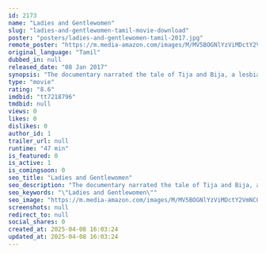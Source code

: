 ```yaml
---
id: 2173
name: "Ladies and Gentlewomen"
slug: "ladies-and-gentlewomen-tamil-movie-download"
poster: "posters/ladies-and-gentlewomen-tamil-2017.jpg"
remote_poster: "https://m.media-amazon.com/images/M/MV5BOGNlYzViMDctY2VmNC00MjI1LTk0NmQtNGQ0OTVjODI4YzYzXkEyXkFqcGdeQXVyMzQ1NjAyMTA@._V1_SX300.jpg"
original_language: "Tamil"
dubbed_in: null
released_date: "08 Jan 2017"
synopsis: "The documentary narrated the tale of Tija and Bija, a lesbian couple, believed to be from Rajasthan and also about a Tamil folktale that features the lovers Pappathi and Karupaayi . Apart from these stories, the film also had a so..."
type: "movie"
rating: "8.6"
imdbid: "tt7218796"
tmdbid: null
views: 0
likes: 0
dislikes: 0
author_id: 1
trailer_url: null
runtime: "47 min"
is_featured: 0
is_active: 1
is_comingsoon: 0
seo_title: "Ladies and Gentlewomen"
seo_description: "The documentary narrated the tale of Tija and Bija, a lesbian couple, believed to be from Rajasthan and also about a Tamil folktale that features the lovers Pappathi and Karupaayi . Apart from these stories, the film also had a so..."
seo_keywords: "\"Ladies and Gentlewomen\""
seo_image: "https://m.media-amazon.com/images/M/MV5BOGNlYzViMDctY2VmNC00MjI1LTk0NmQtNGQ0OTVjODI4YzYzXkEyXkFqcGdeQXVyMzQ1NjAyMTA@._V1_SX300.jpg"
screenshots: null
redirect_to: null
social_shares: 0
created_at: 2025-04-08 16:03:24
updated_at: 2025-04-08 16:03:24
---
```


